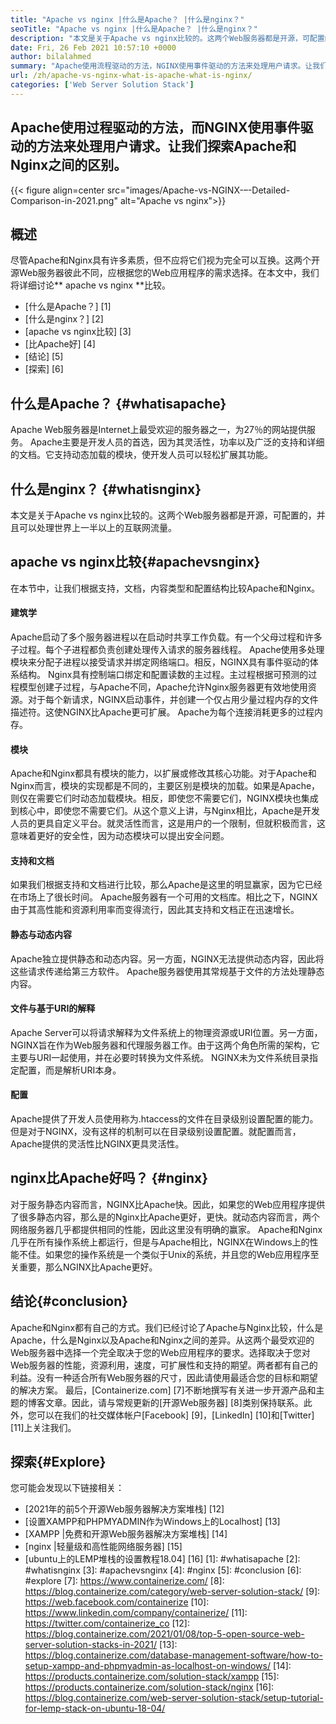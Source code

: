 ```yaml
---
title: "Apache vs nginx |什么是Apache？ |什么是nginx？" 
seoTitle: "Apache vs nginx |什么是Apache？ |什么是nginx？" 
description: "本文是关于Apache vs nginx比较的。这两个Web服务器都是开源，可配置的，并且可以处理世界上一半以上的互联网流量。" 
date: Fri, 26 Feb 2021 10:57:10 +0000
author: bilalahmed
summary: "Apache使用流程驱动的方法，NGINX使用事件驱动的方法来处理用户请求。让我们探索Apache和Nginx之间的区别。" 
url: /zh/apache-vs-nginx-what-is-apache-what-is-nginx/
categories: ['Web Server Solution Stack']
---
```


## Apache使用过程驱动的方法，而NGINX使用事件驱动的方法来处理用户请求。让我们探索Apache和Nginx之间的区别。

{{< figure align=center src="images/Apache-vs-NGINX-–-Detailed-Comparison-in-2021.png" alt="Apache vs nginx">}}


## 概述
尽管Apache和Nginx具有许多素质，但不应将它们视为完全可以互换。这两个开源Web服务器彼此不同，应根据您的Web应用程序的需求选择。在本文中，我们将详细讨论** apache vs nginx **比较。
  * [什么是Apache？] [1]
  * [什么是nginx？] [2]
  * [apache vs nginx比较] [3]
  * [比Apache好] [4]
  * [结论] [5]
  * [探索] [6]

## 什么是Apache？ {#whatisapache}
Apache Web服务器是Internet上最受欢迎的服务器之一，为27％的网站提供服务。 Apache主要是开发人员的首选，因为其灵活性，功率以及广泛的支持和详细的文档。它支持动态加载的模块，使开发人员可以轻松扩展其功能。

## 什么是nginx？ {#whatisnginx}
本文是关于Apache vs nginx比较的。这两个Web服务器都是开源，可配置的，并且可以处理世界上一半以上的互联网流量。

## apache vs nginx比较{#apachevsnginx}
在本节中，让我们根据支持，文档，内容类型和配置结构比较Apache和Nginx。

#### 建筑学
Apache启动了多个服务器进程以在启动时共享工作负载。有一个父母过程和许多子过程。每个子进程都负责创建处理传入请求的服务器线程。 Apache使用多处理模块来分配子进程以接受请求并绑定网络端口。相反，NGINX具有事件驱动的体系结构。 Nginx具有控制端口绑定和配置读数的主过程。主过程根据可预测的过程模型创建子过程，与Apache不同，Apache允许Nginx服务器更有效地使用资源。对于每个新请求，NGINX启动事件，并创建一个仅占用少量过程内存的文件描述符。这使NGINX比Apache更可扩展。 Apache为每个连接消耗更多的过程内存。

#### 模块
Apache和Nginx都具有模块的能力，以扩展或修改其核心功能。对于Apache和Nginx而言，模块的实现都是不同的，主要区别是模块的加载。如果是Apache，则仅在需要它们时动态加载模块。相反，即使您不需要它们，NGINX模块也集成到核心中，即使您不需要它们。从这个意义上讲，与Nginx相比，Apache是​​开发人员的更具自定义平台。就灵活性而言，这是用户的一个限制，但就积极而言，这意味着更好的安全性，因为动态模块可以提出安全问题。

#### 支持和文档
如果我们根据支持和文档进行比较，那么Apache是​​这里的明显赢家，因为它已经在市场上了很长时间。 Apache服务器有一个可用的文档库。相比之下，NGINX由于其高性能和资源利用率而变得流行，因此其支持和文档正在迅速增长。

#### 静态与动态内容
Apache独立提供静态和动态内容。另一方面，NGINX无法提供动态内容，因此将这些请求传递给第三方软件。 Apache服务器使用其常规基于文件的方法处理静态内容。

#### 文件与基于URI的解释
Apache Server可以将请求解释为文件系统上的物理资源或URI位置。另一方面，NGINX旨在作为Web服务器和代理服务器工作。由于这两个角色所需的架构，它主要与URI一起使用，并在必要时转换为文件系统。 NGINX未为文件系统目录指定配置，而是解析URI本身。

#### 配置
Apache提供了开发人员使用称为.htaccess的文件在目录级别设置配置的能力。但是对于NGINX，没有这样的机制可以在目录级别设置配置。就配置而言，Apache提供的灵活性比NGINX更具灵活性。

## nginx比Apache好吗？ {#nginx}
对于服务静态内容而言，NGINX比Apache快。因此，如果您的Web应用程序提供了很多静态内容，那么是的Nginx比Apache更好，更快。就动态内容而言，两个网络服务器几乎都提供相同的性能，因此这里没有明确的赢家。 Apache和Nginx几乎在所有操作系统上都运行，但是与Apache相比，NGINX在Windows上的性能不佳。如果您的操作系统是一个类似于Unix的系统，并且您的Web应用程序至关重要，那么NGINX比Apache更好。

## 结论{#conclusion}
Apache和Nginx都有自己的方式。我们已经讨论了Apache与Nginx比较，什么是Apache，什么是Nginx以及Apache和Nginx之间的差异。从这两个最受欢迎的Web服务器中选择一个完全取决于您的Web应用程序的要求。选择取决于您对Web服务器的性能，资源利用，速度，可扩展性和支持的期望。两者都有自己的利益。没有一种适合所有Web服务器的尺寸，因此请使用最适合您的目标和期望的解决方案。
最后，[Containerize.com] [7]不断地撰写有关进一步开源产品和主题的博客文章。因此，请与常规更新的[开源Web服务器] [8]类别保持联系。此外，您可以在我们的社交媒体帐户[Facebook] [9]，[LinkedIn] [10]和[Twitter] [11]上关注我们。

## 探索{#Explore}
您可能会发现以下链接相关：
  * [2021年的前5个开源Web服务器解决方案堆栈] [12]
  * [设置XAMPP和PHPMYADMIN作为Windows上的Localhost] [13]
  * [XAMPP |免费和开源Web服务器解决方案堆栈] [14]
  * [nginx |轻量级和高性能网络服务器] [15]
  * [ubuntu上的LEMP堆栈的设置教程18.04] [16]
[1]: #whatisapache
[2]: #whatisnginx
[3]: #apachevsnginx
[4]: #nginx
[5]: #conclusion
[6]: #explore
[7]: https://www.containerize.com/
[8]: https://blog.containerize.com/category/web-server-solution-stack/
[9]: https://web.facebook.com/containerize
[10]: https://www.linkedin.com/company/containerize/
[11]: https://twitter.com/containerize_co
[12]: https://blog.containerize.com/2021/01/08/top-5-open-source-web-server-solution-stacks-in-2021/
[13]: https://blog.containerize.com/database-management-software/how-to-setup-xampp-and-phpmyadmin-as-localhost-on-windows/
[14]: https://products.containerize.com/solution-stack/xampp
[15]: https://products.containerize.com/solution-stack/nginx
[16]: https://blog.containerize.com/web-server-solution-stack/setup-tutorial-for-lemp-stack-on-ubuntu-18-04/
